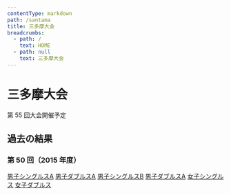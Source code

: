 ```yaml
---
contentType: markdown
path: /santama
title: 三多摩大会
breadcrumbs:
  - path: /
    text: HOME
  - path: null
    text: 三多摩大会
---
```


# 三多摩大会

第 55 回大会開催予定

## 過去の結果

### 第 50 回（2015 年度）

<a target="_blank" href="#" data-storage="santama/santama_2015_mda_re.pdf">男子シングルスA</a>
<a target="_blank" href="#" class="ml-1" data-storage="santama/santama_2015_mda_re.pdf">男子ダブルスA</a>
<a target="_blank" href="#" class="ml-1" data-storage="santama/santama_2015_msb_re.pdf">男子シングルスB</a>
<a target="_blank" href="#" class="ml-1" data-storage="santama/santama_2015_mdb_re.pdf">男子ダブルスA</a>
<a target="_blank" href="#" class="ml-1" data-storage="santama/santama_2015_ws_re.pdf">女子シングルス</a>
<a target="_blank" href="#" class="ml-1" data-storage="santama/santama_2015_wd_re.pdf">女子ダブルス</a>

